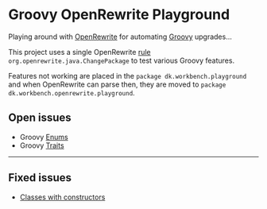 # Groovy OpenRewrite Playground

Playing around with [OpenRewrite](https://docs.openrewrite.org) for automating [Groovy](https://groovy-lang.org/) upgrades...

This project uses a single OpenRewrite [rule](https://docs.openrewrite.org/recipes/java/changepackage) `org.openrewrite.java.ChangePackage` to test various Groovy features.

Features not working are placed in the `package dk.workbench.playground` and when OpenRewrite can parse then, they are
moved to `package dk.workbench.openrewrite.playground`.

## Open issues

- Groovy [Enums](./src/main/groovy/dk/workbench/playground/EnumExample.groovy)
- Groovy [Traits](./src/main/groovy/dk/workbench/playground/TraitExample.groovy)

---

## Fixed issues

- [Classes with constructors](./docs/classes-with-constructors.md)